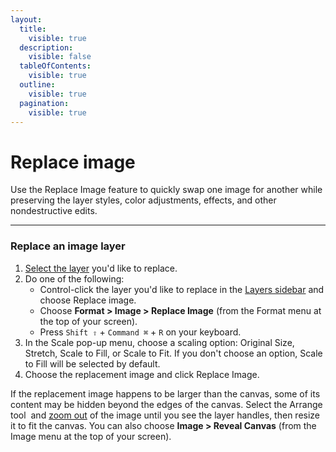 ```yaml
---
layout:
  title:
    visible: true
  description:
    visible: false
  tableOfContents:
    visible: true
  outline:
    visible: true
  pagination:
    visible: true
---
```


# Replace image

Use the Replace Image feature to quickly swap one image for another while preserving the layer styles, color adjustments, effects, and other nondestructive edits.

***

### Replace an image layer

1. [Select the layer](https://www.pixelmator.com/support/guide/pixelmator-pro/662) you'd like to replace.
2. Do one of the following:
   * Control-click the layer you'd like to replace in the [Layers sidebar](https://www.pixelmator.com/support/guide/pixelmator-pro/#glossary) and choose Replace image.
   * Choose **Format > Image > Replace Image** (from the Format menu at the top of your screen).
   * Press `Shift ⇧` + `Command ⌘` + `R` on your keyboard.
3. In the Scale pop-up menu, choose a scaling option: Original Size, Stretch, Scale to Fill, or Scale to Fit. If you don't choose an option, Scale to Fill will be selected by default.
4. Choose the replacement image and click Replace Image.

If the replacement image happens to be larger than the canvas, some of its content may be hidden beyond the edges of the canvas. Select the Arrange tool <img src="https://help.pixelmator.com/pixelmator-pro/3.5/assets/English/1590505056000.png" alt="" data-size="line"> and [zoom out](../pixelmator-pro-basics/zoom-in-and-out-of-an-image.md) of the image until you see the layer handles, then resize it to fit the canvas. You can also choose **Image > Reveal Canvas** (from the Image menu at the top of your screen).
